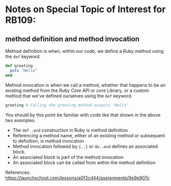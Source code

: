 # Notes on Special Topic of Interest for RB109:

## method definition and method invocation

Method definition is when, within our code, we define a Ruby method using the `def` keyword.

```ruby
def greeting
  puts "Hello"
end
```

Method invocation is when we call a method, whether that happens to be an existing method from the Ruby Core API or core Library, or a custom method that we've defined ourselves using the `def` keyword.

```ruby
greeting # Calling the greeting method outputs "Hello"
```
You should by this point be familiar with code like that shown in the above two examples.

- The `def..end` construction in Ruby is method definition
- Referencing a method name, either of an existing method or subsequent to definition, is method invocation
- Method invocation followed by `{..}` or `do..end` defines an associated block.
- An associated block is part of the method invocation
- An associated block can be called from within the method definition

References:
https://launchschool.com/lessons/a0f3cd44/assignments/9e9e907c
